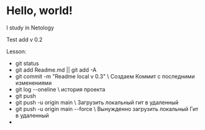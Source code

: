 # Hello, world!

I study in Netology

Test add v 0.2

Lesson:
- git status
- git add Readme.md || git add -A
- git commit -m "Readme local v 0.3" \\ Создаем Коммит с последними изменениями
- git log --oneline \\ история проекта
- git push
- git push -u origin main \\ Загрузить локальный гит в удаленный
- git push -u origin main --force \\ Вынужденно загрузить локальный Гит в удаленный
- 